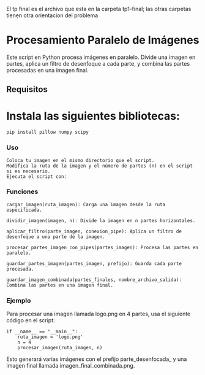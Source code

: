 El tp final es el archivo que esta en la carpeta tp1-final; las otras carpetas tienen otra orientacion del problema
# Procesamiento Paralelo de Imágenes

Este script en Python procesa imágenes en paralelo. Divide una imagen en partes, aplica un filtro de desenfoque a cada parte, y combina las partes procesadas en una imagen final.

## Requisitos

# Instala las siguientes bibliotecas:

    pip install pillow numpy scipy

### Uso

    Coloca tu imagen en el mismo directorio que el script.
    Modifica la ruta de la imagen y el número de partes (n) en el script si es necesario.
    Ejecuta el script con:



### Funciones

    cargar_imagen(ruta_imagen): Carga una imagen desde la ruta especificada.
    
    dividir_imagen(imagen, n): Divide la imagen en n partes horizontales.
    
    aplicar_filtro(parte_imagen, conexion_pipe): Aplica un filtro de desenfoque a una parte de la imagen.
    
    procesar_partes_imagen_con_pipes(partes_imagen): Procesa las partes en paralelo.
    
    guardar_partes_imagen(partes_imagen, prefijo): Guarda cada parte procesada.
    
    guardar_imagen_combinada(partes_finales, nombre_archivo_salida): Combina las partes en una imagen final.

### Ejemplo

Para procesar una imagen llamada logo.png en 4 partes, usa el siguiente código en el script:



    if __name__ == "__main__":
        ruta_imagen = 'logo.png'
        n = 4
        procesar_imagen(ruta_imagen, n)

Esto generará varias imágenes con el prefijo parte_desenfocada_ y una imagen final llamada imagen_final_combinada.png.